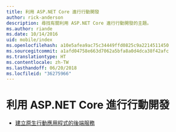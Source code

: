 ```yaml
---
title: 利用 ASP.NET Core 進行行動開發
author: rick-anderson
description: 尋找有關利用 ASP.NET Core 進行行動開發的主題。
ms.author: riande
ms.date: 10/14/2016
uid: mobile/index
ms.openlocfilehash: a10e5afea9ac75c34449ffd0825c9a2214511450
ms.sourcegitcommit: a1afd04758e663d7062a5bfa8a0d4dca38f42afc
ms.translationtype: HT
ms.contentlocale: zh-TW
ms.lasthandoff: 06/20/2018
ms.locfileid: "36275966"
---
```

# <a name="mobile-development-with-aspnet-core"></a>利用 ASP.NET Core 進行行動開發

*   [建立原生行動應用程式的後端服務](native-mobile-backend.md)
